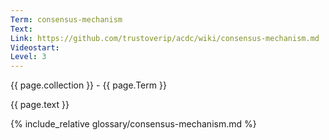 ```yaml
---
Term: consensus-mechanism
Text: 
Link: https://github.com/trustoverip/acdc/wiki/consensus-mechanism.md
Videostart: 
Level: 3
---
```


{{ page.collection }} - {{ page.Term }}

   {{ page.text }}

{% include_relative glossary/consensus-mechanism.md %}
